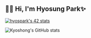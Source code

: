 
<!--
- 🔭 I’m currently working on ...
- 👯 I’m looking to collaborate on ...
- 🤔 I’m looking for help with ...
- 💬 Ask me about ...
- 📫 How to reach me: ...
- 😄 Pronouns: ...
- ⚡ Fun fact: ...-->
## 🙌🏼 Hi,  I'm Hyosung Park✨      
  
    
    

<!--[Notion](https://www.notion.so/Hyo-s-a5f051fe47964b429e26812910299dd7)   
[DevBlog](https://hyos-inside.tistory.com/)-->

 

<!-- 👩🏻‍💻 I’m interested in `c/c++` `Java` `Spring` `Docker` `React`
 -->
 
[![hyospark's 42 stats](https://badge42.vercel.app/api/v2/cl2bjr11f005409mgzlhsj8zb/stats?cursusId=21&coalitionId=86)](https://github.com/JaeSeoKim/badge42)

![Kyoshong's GitHub stats](https://github-readme-stats.vercel.app/api?username=kyoshong&show_icons=true&theme=tokyonight&count_private=true)

<!--
## 👩🏻‍💻  
![](https://img.shields.io/badge/Java-007396?style=flat-square&logo=Java&logoColor=white)
![](https://img.shields.io/badge/%20C%20%20-A8B9CC?style=flat-square&logo=C&logoColor=white)
![](https://img.shields.io/badge/JavaScript-F7DF1E?style=flat-square&logo=JavaScript&logoColor=white)
![](https://img.shields.io/badge/Spring-6DB33F?style=flat-square&logo=spring&logoColor=white)
![](https://img.shields.io/badge/MySQL-4479A1?style=flat-square&logo=MySQL&logoColor=white)
![](https://img.shields.io/badge/CSS3-1572B6?style=flat-square&logo=css3&logoColor=white)
![](https://img.shields.io/badge/HTML5-E34F26?style=flat-square&logo=html5&logoColor=white) -->

